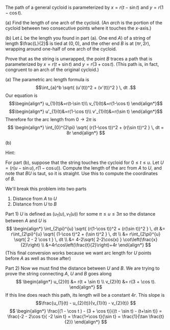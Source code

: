 The path of a general cycloid is parameterized by $x = r(t - \sin t)$ and $y = r(1 - \cos t).$

(a) Find the length of one arch of the cycloid. (An _arch_ is the portion of the cycloid between two consecutive points where it touches the $x$-axis.)  
  
(b) Let $L$ be the length you found in part (a). One end $A$) of a string of length $\frac{L}{2}$ is tied at $(0,0),$ and the other end $B$ is at $(\pi r,2r),$ wrapping around one-half of one arch of the cycloid.  
  
Prove that as the string is unwrapped, the point $B$ traces a path that is parameterized by $x = r(t + \sin t)$ and $y = r(3 + \cos t).$ (This path is, in fact, congruent to an arch of the original cycloid.)  

(a)
The parametric arc length formula is $$\int_{a}^b \sqrt{ (u'(t))^2 + (v'(t))^2 } \, dt .$$
Our equation is 
$$\begin{align*}
u_{1}(t)&=r(t-\sin t)\\
v_{1}(t)&=r(1-\cos t)
\end{align*}$$$$\begin{align*}
u'_{1}(t)&=r(1-\cos t)\\
v'_{1}(t)&=r(\sin t)
\end{align*}$$
Therefore for the arc length from $0 \to 2\pi$ is
$$
\begin{align*}
\int_{0}^{2\pi} \sqrt{ (r(1-\cos t))^2 + (r(\sin t))^2 } \, dt = 8r
\end{align*}
$$

(b)

Hint:

For part (b), suppose that the string touches the cycloid for $0 \le t \le u.$ Let $U = (r(u - \sin u), r(1 - \cos u)).$ Compute the length of the arc from $A$ to $U,$ and note that $BU$ is taut, so it is straight. Use this to compute the coordinates of $B$.

We'll break this problem into two parts 
1) Distance from $A$ to $U$
2) Distance from $U$ to $B$

Part 1)
$U$ is defined as $(u_{1}(u), v_{1}(u))$ for some $\pi \le u \le 3\pi$ so the distance between $A$ and $U$ is
$$
\begin{align*}
\int_{2\pi}^{u} \sqrt{ (r(1-\cos t))^2 + (r(\sin t))^2 } \, dt &= r\int_{2\pi}^{u} \sqrt{ (1-\cos t)^2 + (\sin t)^2 } \, dt \\
&= r\int_{2\pi}^{u} \sqrt{ 2 - 2 \cos t } \, dt \\
&= 4-2\sqrt{ 2-2\cos(x) } \cot\left(\frac{x}{2}\right) \\
&=4r\cos\left(\frac{t}{2}\right)+4r
\end{align*}
$$
(This final conversion works because we want arc length for $U$ points before $A$ as well as those after)

Part 2)
Now we must find the distance between $U$ and $B$. We are trying to prove the string connecting $A$, $U$ and $B$ goes along 
$$
\begin{align*}
u_{2}(t) &= r(t + \sin t) \\ 
v_{2}(t) &= r(3 + \cos t).
\end{align*}
$$
If this line does reach this path, its length will be a constant $4r$. This slope is
$$\frac{u_{1}(t) - u_{2}(t)}{v_{1}(t) - v_{2}(t)}
$$
$$
\begin{align*}
\frac{(1 - \cos t ) - (3 + \cos t)}{(t - \sin t) - (t+\sin t)} = \frac{-2 - 2\cos t}{ -2 \sin t} = \frac{1+\cos t}{\sin t} = \frac{1}{\tan \frac{t}{2}}
\end{align*}
$$